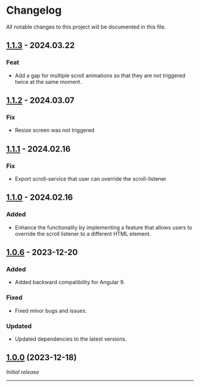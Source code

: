 # Changelog

All notable changes to this project will be documented in this file.

<a name="1.1.3"></a>

## [1.1.3] - 2024.03.22

### Feat

- Add a gap for multiple scroll animations so that they are not triggered twice at the same moment.

<a name="1.1.2"></a>

## [1.1.2] - 2024.03.07

### Fix

- Resize screen was not triggered

<a name="1.1.1"></a>

## [1.1.1] - 2024.02.16

### Fix

- Export scroll-service that user can override the scroll-listener

<a name="1.1.0"></a>

## [1.1.0] - 2024.02.16

### Added

- Enhance the functionality by implementing a feature that allows users to override the scroll listener to a different HTML element.

<a name="1.0.6"></a>

## [1.0.6] - 2023-12-20

### Added

- Added backward compatibility for Angular 9.

### Fixed

- Fixed minor bugs and issues.

### Updated

- Updated dependencies to the latest versions.

<a name="1.0.0"></a>

## [1.0.0] (2023-12-18)

_Initial release_

---

[1.1.3]: https://github.com/your/project/releases/tag/1.1.3
[1.1.2]: https://github.com/your/project/releases/tag/1.1.2
[1.1.1]: https://github.com/your/project/releases/tag/1.1.1
[1.1.0]: https://github.com/your/project/releases/tag/1.1.0
[1.0.6]: https://github.com/your/project/releases/tag/1.0.6
[1.0.0]: https://github.com/your/project/releases/tag/1.0.0
